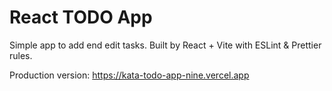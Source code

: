 # React TODO App

Simple app to add end edit tasks. Built by React + Vite with ESLint & Prettier rules.

Production version: https://kata-todo-app-nine.vercel.app